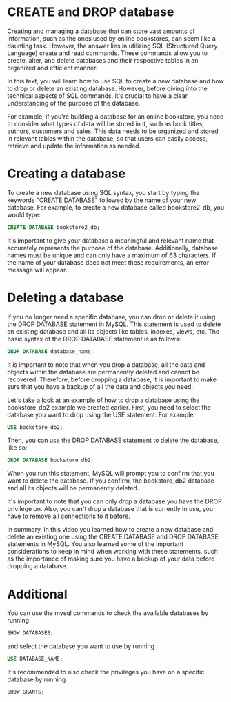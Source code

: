 # CREATE and DROP database

Creating and managing a database that can store vast amounts of information, such as the ones used by online bookstores, can seem like a daunting task. However, the answer lies in utilizing SQL (Structured Query Language) create and read commands. These commands allow you to create, alter, and delete databases and their respective tables in an organized and efficient manner.

In this text, you will learn how to use SQL to create a new database and how to drop or delete an existing database. However, before diving into the technical aspects of SQL commands, it's crucial to have a clear understanding of the purpose of the database.

For example, if you're building a database for an online bookstore, you need to consider what types of data will be stored in it, such as book titles, authors, customers and sales. This data needs to be organized and stored in relevant tables within the database, so that users can easily access, retrieve and update the information as needed.

# Creating a database

To create a new database using SQL syntax, you start by typing the keywords "CREATE DATABASE" followed by the name of your new database. For example, to create a new database called bookstore2_db, you would type:

```sql
CREATE DATABASE bookstore2_db;
```

It's important to give your database a meaningful and relevant name that accurately represents the purpose of the database. Additionally, database names must be unique and can only have a maximum of 63 characters. If the name of your database does not meet these requirements, an error message will appear.

# Deleting a database

If you no longer need a specific database, you can drop or delete it using the DROP DATABASE statement in MySQL. This statement is used to delete an existing database and all its objects like tables, indexes, views, etc. The basic syntax of the DROP DATABASE statement is as follows:

```sql
DROP DATABASE database_name;
```

It is important to note that when you drop a database, all the data and objects within the database are permanently deleted and cannot be recovered. Therefore, before dropping a database, it is important to make sure that you have a backup of all the data and objects you need.

Let's take a look at an example of how to drop a database using the bookstore_db2 example we created earlier. First, you need to select the database you want to drop using the USE statement. For example:

```sql
USE bookstore_db2;
```

Then, you can use the DROP DATABASE statement to delete the database, like so:

```sql
DROP DATABASE bookstore_db2;
```

When you run this statement, MySQL will prompt you to confirm that you want to delete the database. If you confirm, the bookstore_db2 database and all its objects will be permanently deleted.

It's important to note that you can only drop a database you have the DROP privilege on. Also, you can't drop a database that is currently in use, you have to remove all connections to it before.

In summary, in this video you learned how to create a new database and delete an existing one using the CREATE DATABASE and DROP DATABASE statements in MySQL. You also learned some of the important considerations to keep in mind when working with these statements, such as the importance of making sure you have a backup of your data before dropping a database.

# Additional

You can use the mysql commands to check the available databases by running

```sql
SHOW DATABASES;
```

and select the database you want to use by running

```sql
USE DATABASE_NAME;
```

It's recommended to also check the privileges you have on a specific database by running

```sql
SHOW GRANTS;
```